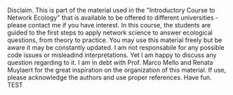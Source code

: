 Disclaim.
This is part of the material used in the "Introductory Course to Network Ecology" that is available to be offered to different universities - please contact me if you have interest. In this course, the students are guided to the first steps to apply network science to answer ecological questions, from theory to practice.
You may use this material freely but be aware it may be constantly updated. I am not responsabile for any possible code issues or misleadind interpretations. Yet I am happy to discuss any question regarding to it. 
I am in debt with Prof. Marco Mello and Renata Muylaert for the great inspiration on the organization of this material. If use, please acknowledge the authors and use proper references. 
Have fun.
TEST
